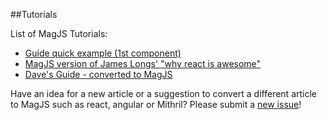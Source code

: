 ##Tutorials

List of MagJS Tutorials:

- [Guide quick example (1st component)](http://rawgit.com/magnumjs/mag.js/master/examples/tutorials/guide-quick-example.html)
- [MagJS version of James Longs' "why react is awesome"](http://rawgit.com/magnumjs/mag.js/master/examples/tutorials/james-awesome.html)
- [Dave's Guide - converted to MagJS](http://rawgit.com/magnumjs/mag.js/master/examples/tutorials/daves-guide.html)


Have an idea for a new article or a suggestion to convert a different article to MagJS such as react, angular or Mithril?
Please submit a <a href="https://github.com/magnumjs/mag.js/issues/new">new issue</a>!
